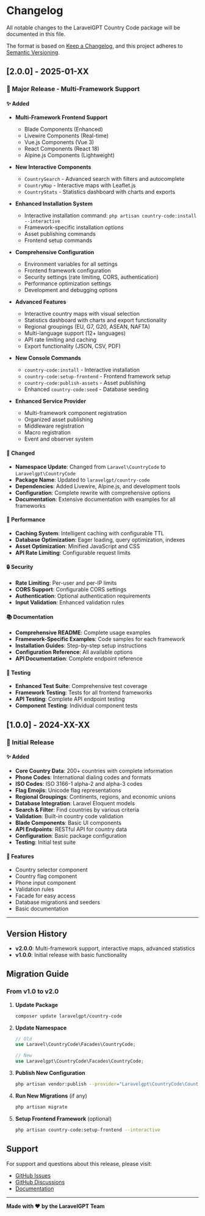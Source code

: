 # Changelog

All notable changes to the LaravelGPT Country Code package will be documented in this file.

The format is based on [Keep a Changelog](https://keepachangelog.com/en/1.0.0/),
and this project adheres to [Semantic Versioning](https://semver.org/spec/v2.0.0.html).

## [2.0.0] - 2025-01-XX

### 🎉 Major Release - Multi-Framework Support

#### ✨ Added
- **Multi-Framework Frontend Support**
  - Blade Components (Enhanced)
  - Livewire Components (Real-time)
  - Vue.js Components (Vue 3)
  - React Components (React 18)
  - Alpine.js Components (Lightweight)

- **New Interactive Components**
  - `CountrySearch` - Advanced search with filters and autocomplete
  - `CountryMap` - Interactive maps with Leaflet.js
  - `CountryStats` - Statistics dashboard with charts and exports

- **Enhanced Installation System**
  - Interactive installation command: `php artisan country-code:install --interactive`
  - Framework-specific installation options
  - Asset publishing commands
  - Frontend setup commands

- **Comprehensive Configuration**
  - Environment variables for all settings
  - Frontend framework configuration
  - Security settings (rate limiting, CORS, authentication)
  - Performance optimization settings
  - Development and debugging options

- **Advanced Features**
  - Interactive country maps with visual selection
  - Statistics dashboard with charts and export functionality
  - Regional groupings (EU, G7, G20, ASEAN, NAFTA)
  - Multi-language support (12+ languages)
  - API rate limiting and caching
  - Export functionality (JSON, CSV, PDF)

- **New Console Commands**
  - `country-code:install` - Interactive installation
  - `country-code:setup-frontend` - Frontend framework setup
  - `country-code:publish-assets` - Asset publishing
  - Enhanced `country-code:seed` - Database seeding

- **Enhanced Service Provider**
  - Multi-framework component registration
  - Organized asset publishing
  - Middleware registration
  - Macro registration
  - Event and observer system

#### 🔧 Changed
- **Namespace Update**: Changed from `Laravel\CountryCode` to `Laravelgpt\CountryCode`
- **Package Name**: Updated to `laravelgpt/country-code`
- **Dependencies**: Added Livewire, Alpine.js, and development tools
- **Configuration**: Complete rewrite with comprehensive options
- **Documentation**: Extensive documentation with examples for all frameworks

#### 🚀 Performance
- **Caching System**: Intelligent caching with configurable TTL
- **Database Optimization**: Eager loading, query optimization, indexes
- **Asset Optimization**: Minified JavaScript and CSS
- **API Rate Limiting**: Configurable request limits

#### 🔒 Security
- **Rate Limiting**: Per-user and per-IP limits
- **CORS Support**: Configurable CORS settings
- **Authentication**: Optional authentication requirements
- **Input Validation**: Enhanced validation rules

#### 📚 Documentation
- **Comprehensive README**: Complete usage examples
- **Framework-Specific Examples**: Code samples for each framework
- **Installation Guides**: Step-by-step setup instructions
- **Configuration Reference**: All available options
- **API Documentation**: Complete endpoint reference

#### 🧪 Testing
- **Enhanced Test Suite**: Comprehensive test coverage
- **Framework Testing**: Tests for all frontend frameworks
- **API Testing**: Complete API endpoint testing
- **Component Testing**: Individual component tests

## [1.0.0] - 2024-XX-XX

### 🎉 Initial Release

#### ✨ Added
- **Core Country Data**: 200+ countries with complete information
- **Phone Codes**: International dialing codes and formats
- **ISO Codes**: ISO 3166-1 alpha-2 and alpha-3 codes
- **Flag Emojis**: Unicode flag representations
- **Regional Groupings**: Continents, regions, and economic unions
- **Database Integration**: Laravel Eloquent models
- **Search & Filter**: Find countries by various criteria
- **Validation**: Built-in country code validation
- **Blade Components**: Basic UI components
- **API Endpoints**: RESTful API for country data
- **Configuration**: Basic package configuration
- **Testing**: Initial test suite

#### 🔧 Features
- Country selector component
- Country flag component
- Phone input component
- Validation rules
- Facade for easy access
- Database migrations and seeders
- Basic documentation

---

## Version History

- **v2.0.0**: Multi-framework support, interactive maps, advanced statistics
- **v1.0.0**: Initial release with basic functionality

## Migration Guide

### From v1.0 to v2.0

1. **Update Package**
   ```bash
   composer update laravelgpt/country-code
   ```

2. **Update Namespace**
   ```php
   // Old
   use Laravel\CountryCode\Facades\CountryCode;
   
   // New
   use Laravelgpt\CountryCode\Facades\CountryCode;
   ```

3. **Publish New Configuration**
   ```bash
   php artisan vendor:publish --provider="Laravelgpt\CountryCode\CountryCodeServiceProvider" --tag="config" --force
   ```

4. **Run New Migrations** (if any)
   ```bash
   php artisan migrate
   ```

5. **Setup Frontend Framework** (optional)
   ```bash
   php artisan country-code:setup-frontend --interactive
   ```

## Support

For support and questions about this release, please visit:
- [GitHub Issues](https://github.com/laravelgpt/country-code/issues)
- [GitHub Discussions](https://github.com/laravelgpt/country-code/discussions)
- [Documentation](https://github.com/laravelgpt/country-code/wiki)

---

**Made with ❤️ by the LaravelGPT Team** 